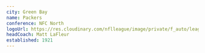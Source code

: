 ```yaml
---
city: Green Bay
name: Packers
conference: NFC North
logoUrl: https://res.cloudinary.com/nflleague/image/private/f_auto/league/gppfvr7n8gljgjaqux2x
headCoach: Matt LaFleur
established: 1921
---
```

